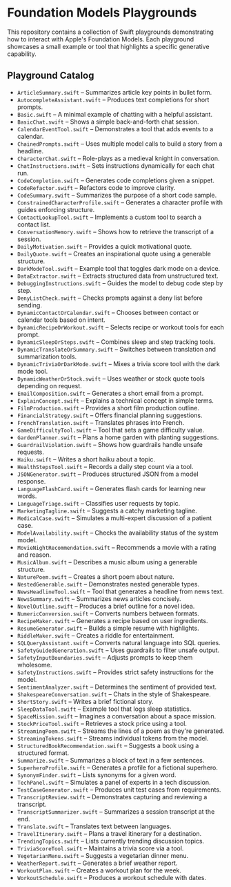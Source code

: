 # Foundation Models Playgrounds

This repository contains a collection of Swift playgrounds demonstrating how to interact with Apple's Foundation Models. Each playground showcases a small example or tool that highlights a specific generative capability.

## Playground Catalog

- `ArticleSummary.swift` – Summarizes article key points in bullet form.
- `AutocompleteAssistant.swift` – Produces text completions for short prompts.
- `Basic.swift` – A minimal example of chatting with a helpful assistant.
- `BasicChat.swift` – Shows a simple back-and-forth chat session.
- `CalendarEventTool.swift` – Demonstrates a tool that adds events to a calendar.
- `ChainedPrompts.swift` – Uses multiple model calls to build a story from a headline.
- `CharacterChat.swift` – Role-plays as a medieval knight in conversation.
- `ChatInstructions.swift` – Sets instructions dynamically for each chat run.
- `CodeCompletion.swift` – Generates code completions given a snippet.
- `CodeRefactor.swift` – Refactors code to improve clarity.
- `CodeSummary.swift` – Summarizes the purpose of a short code sample.
- `ConstrainedCharacterProfile.swift` – Generates a character profile with guides enforcing structure.
- `ContactLookupTool.swift` – Implements a custom tool to search a contact list.
- `ConversationMemory.swift` – Shows how to retrieve the transcript of a session.
- `DailyMotivation.swift` – Provides a quick motivational quote.
- `DailyQuote.swift` – Creates an inspirational quote using a generable structure.
- `DarkModeTool.swift` – Example tool that toggles dark mode on a device.
- `DataExtractor.swift` – Extracts structured data from unstructured text.
- `DebuggingInstructions.swift` – Guides the model to debug code step by step.
- `DenyListCheck.swift` – Checks prompts against a deny list before sending.
- `DynamicContactOrCalendar.swift` – Chooses between contact or calendar tools based on intent.
- `DynamicRecipeOrWorkout.swift` – Selects recipe or workout tools for each prompt.
- `DynamicSleepOrSteps.swift` – Combines sleep and step tracking tools.
- `DynamicTranslateOrSummary.swift` – Switches between translation and summarization tools.
- `DynamicTriviaOrDarkMode.swift` – Mixes a trivia score tool with the dark mode tool.
- `DynamicWeatherOrStock.swift` – Uses weather or stock quote tools depending on request.
- `EmailComposition.swift` – Generates a short email from a prompt.
- `ExplainConcept.swift` – Explains a technical concept in simple terms.
- `FilmProduction.swift` – Provides a short film production outline.
- `FinancialStrategy.swift` – Offers financial planning suggestions.
- `FrenchTranslation.swift` – Translates phrases into French.
- `GameDifficultyTool.swift` – Tool that sets a game difficulty value.
- `GardenPlanner.swift` – Plans a home garden with planting suggestions.
- `GuardrailViolation.swift` – Shows how guardrails handle unsafe requests.
- `Haiku.swift` – Writes a short haiku about a topic.
- `HealthStepsTool.swift` – Records a daily step count via a tool.
- `JSONGenerator.swift` – Produces structured JSON from a model response.
- `LanguageFlashCard.swift` – Generates flash cards for learning new words.
- `LanguageTriage.swift` – Classifies user requests by topic.
- `MarketingTagline.swift` – Suggests a catchy marketing tagline.
- `MedicalCase.swift` – Simulates a multi-expert discussion of a patient case.
- `ModelAvailability.swift` – Checks the availability status of the system model.
- `MovieNightRecommendation.swift` – Recommends a movie with a rating and reason.
- `MusicAlbum.swift` – Describes a music album using a generable structure.
- `NaturePoem.swift` – Creates a short poem about nature.
- `NestedGenerable.swift` – Demonstrates nested generable types.
- `NewsHeadlineTool.swift` – Tool that generates a headline from news text.
- `NewsSummary.swift` – Summarizes news articles concisely.
- `NovelOutline.swift` – Produces a brief outline for a novel idea.
- `NumericConversion.swift` – Converts numbers between formats.
- `RecipeMaker.swift` – Generates a recipe based on user ingredients.
- `ResumeGenerator.swift` – Builds a simple resume with highlights.
- `RiddleMaker.swift` – Creates a riddle for entertainment.
- `SQLQueryAssistant.swift` – Converts natural language into SQL queries.
- `SafetyGuidedGeneration.swift` – Uses guardrails to filter unsafe output.
- `SafetyInputBoundaries.swift` – Adjusts prompts to keep them wholesome.
- `SafetyInstructions.swift` – Provides strict safety instructions for the model.
- `SentimentAnalyzer.swift` – Determines the sentiment of provided text.
- `ShakespeareConversation.swift` – Chats in the style of Shakespeare.
- `ShortStory.swift` – Writes a brief fictional story.
- `SleepDataTool.swift` – Example tool that logs sleep statistics.
- `SpaceMission.swift` – Imagines a conversation about a space mission.
- `StockPriceTool.swift` – Retrieves a stock price using a tool.
- `StreamingPoem.swift` – Streams the lines of a poem as they're generated.
- `StreamingTokens.swift` – Streams individual tokens from the model.
- `StructuredBookRecommendation.swift` – Suggests a book using a structured format.
- `Summarize.swift` – Summarizes a block of text in a few sentences.
- `SuperheroProfile.swift` – Generates a profile for a fictional superhero.
- `SynonymFinder.swift` – Lists synonyms for a given word.
- `TechPanel.swift` – Simulates a panel of experts in a tech discussion.
- `TestCaseGenerator.swift` – Produces unit test cases from requirements.
- `TranscriptReview.swift` – Demonstrates capturing and reviewing a transcript.
- `TranscriptSummarizer.swift` – Summarizes a session transcript at the end.
- `Translate.swift` – Translates text between languages.
- `TravelItinerary.swift` – Plans a travel itinerary for a destination.
- `TrendingTopics.swift` – Lists currently trending discussion topics.
- `TriviaScoreTool.swift` – Maintains a trivia score via a tool.
- `VegetarianMenu.swift` – Suggests a vegetarian dinner menu.
- `WeatherReport.swift` – Generates a brief weather report.
- `WorkoutPlan.swift` – Creates a workout plan for the week.
- `WorkoutSchedule.swift` – Produces a workout schedule with dates.
